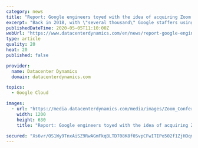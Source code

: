 ```yaml
---
category: news
title: "Report: Google engineers toyed with the idea of acquiring Zoom back in 2018"
excerpt: "Back in 2018, with \"several thousand\" Google staffers using Zoom instead of Google's own Hangouts Meet product, the idea to purchase the company began to gestate among Google Cloud employees. The company went as far as evaluating a \"reasonable\" price for Zoom,"
publishedDateTime: 2020-05-05T11:10:00Z
webUrl: "https://www.datacenterdynamics.com/en/news/report-google-engineers-toyed-idea-acquiring-zoom-back-2018/"
type: article
quality: 20
heat: 20
published: false

provider:
  name: Datacenter Dynamics
  domain: datacenterdynamics.com

topics:
  - Google Cloud

images:
  - url: "https://media.datacenterdynamics.com/media/images/Zoom_Conferencing.2e16d0ba.fill-1200x630.png"
    width: 1200
    height: 630
    title: "Report: Google engineers toyed with the idea of acquiring Zoom back in 2018"

secured: "Xs6vr/OS1Wy9TnxAiSZ9RwAGmFkqBLTD708K8f0SvpCFwITIPo502f1ZjHOqm4c5W+hv/BD0SJGYF4HZiDGEk67pdSIuf/CABWX9XWVrPqc+xJn97zxfq8TYy7dERq24kaiEATTbX++I+WpsoIxhDbcs8TUGw3FvKticJ7irXtn83RxG+3k4tc4g6j9jUSxRDRvZ2tdcD8BCnt5gGuZ0jbLbyXwO23IVAyZPaXle9LdBue/LTmUJLfZE3Ro8j9XN4EFi9aOWZsILFgoeaGKV7Z6mRU1A0/fB0mrKwQfIvEON93mJ7fNEp+4m2NNSN8b6bnIPZ0Y4gBkykEfv3wje5bjCvsE3gcI3DAYNbWANUmT7fkkF+FA67DRfzRkFpppGmT5deXe+a9uIk7mh+/aeuYMjpVNgEh63SOflK0YS/WhCFzf3lpGM5D7s0lXYIChsHDVy0YiMSGI2U+ROaJm92H0XMAisLOQSY2sFmhz3GRE=;uOj/cN8K53kExug9dVHRvA=="
---
```


